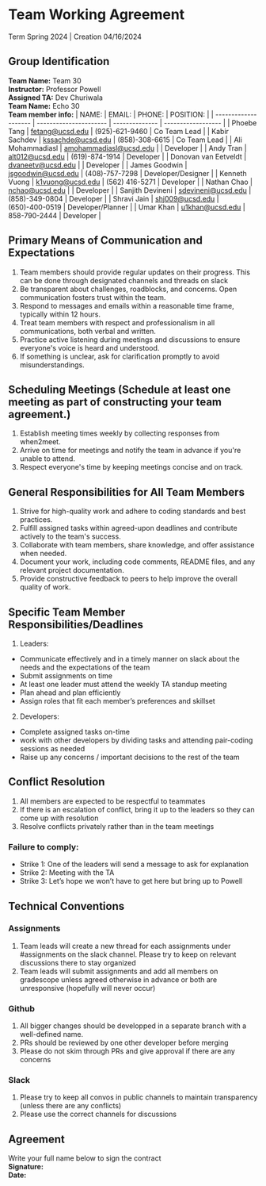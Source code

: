 # Team Working Agreement
Term Spring 2024 | 
Creation 04/16/2024

## Group Identification
**Team Name:** Team 30 <br>
**Instructor:** Professor Powell <br>
**Assigned TA:** Dev Churiwala<br>
**Team Name:** Echo 30<br>
**Team member info:**
| NAME:                | EMAIL:                 | PHONE:         | POSITION:          |
| -------------------- | ---------------------- | -------------- | ------------------ |
| Phoebe Tang          | fetang@ucsd.edu        | (925)-621-9460 | Co Team Lead       |
| Kabir Sachdev        | kssachde@ucsd.edu      | (858)-308-6615 | Co Team Lead       |
| Ali Mohammadiasl     | amohammadiasl@ucsd.edu |                | Developer          |
| Andy Tran            | alt012@ucsd.edu        | (619)-874-1914 | Developer          |
| Donovan van Eetveldt | dvaneetv@ucsd.edu      |                | Developer          |
| James Goodwin        | jsgoodwin@ucsd.edu     | (408)-757-7298 | Developer/Designer |
| Kenneth Vuong        | k1vuong@ucsd.edu       | (562) 416-5271 | Developer          |
| Nathan Chao          | nchao@ucsd.edu         |                | Developer          |
| Sanjith Devineni     | sdevineni@ucsd.edu     | (858)-349-0804 | Developer          |
| Shravi Jain          | shj009@ucsd.edu        | (650)-400-0519 | Developer/Planner  |
| Umar Khan            | u1khan@ucsd.edu        | 858-790-2444   | Developer          |

## Primary Means of Communication and Expectations
1. Team members should provide regular updates on their progress. This can be done through designated channels and threads on slack
2. Be transparent about challenges, roadblocks, and concerns. Open communication fosters trust within the team.
3. Respond to messages and emails within a reasonable time frame, typically within 12 hours.
4. Treat team members with respect and professionalism in all communications, both verbal and written.
5. Practice active listening during meetings and discussions to ensure everyone's voice is heard and understood.
6. If something is unclear, ask for clarification promptly to avoid misunderstandings.

## Scheduling Meetings (Schedule at least one meeting as part of constructing your team agreement.)
1. Establish meeting times weekly by collecting responses from when2meet.
2. Arrive on time for meetings and notify the team in advance if you're unable to attend.
3. Respect everyone's time by keeping meetings concise and on track.

## General Responsibilities for All Team Members
1. Strive for high-quality work and adhere to coding standards and best practices.
2. Fulfill assigned tasks within agreed-upon deadlines and contribute actively to the team's success.
3. Collaborate with team members, share knowledge, and offer assistance when needed.
4. Document your work, including code comments, README files, and any relevant project documentation.
5. Provide constructive feedback to peers to help improve the overall quality of work.

## Specific Team Member Responsibilities/Deadlines 
1. Leaders:
- Communicate effectively and in a timely manner on slack about the needs and the expectations of the team
- Submit assignments on time
- At least one leader must attend the weekly TA standup meeting
- Plan ahead and plan efficiently 
- Assign roles that fit each member’s preferences and skillset
2. Developers:
- Complete assigned tasks on-time
- work with other developers by dividing tasks and attending pair-coding sessions as needed
- Raise up any concerns / important decisions to the rest of the team
  
## Conflict Resolution
1. All members are expected to be respectful to teammates
2. If there is an escalation of conflict, bring it up to the leaders so they can come up with resolution 
3. Resolve conflicts privately rather than in the team meetings


### Failure to comply: 
- Strike 1: One of the leaders will send a message to ask for explanation 
- Strike 2: Meeting with the TA 
- Strike 3: Let’s hope we won’t have to get here but bring up to Powell

## Technical Conventions

### Assignments
1. Team leads will create a new thread for each assignments under #assignments on the slack channel. Please try to keep on relevant discussions there to stay organized
2. Team leads will submit assignments and add all members on gradescope unless agreed otherwise in advance or both are unresponsive (hopefully will never occur)
   
### Github
1. All bigger changes should be developped in a separate branch with a well-defined name.
2. PRs should be reviewed by one other developer before merging
3. Please do not skim through PRs and give approval if there are any concerns

### Slack
1. Please try to keep all convos in public channels to maintain transparency (unless there are any conflicts)
2. Please use the correct channels for discussions

## Agreement
Write your full name below to sign the contract <br>
**Signature:**<br>
**Date:**




